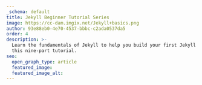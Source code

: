 ```yaml
---
_schema: default
title: Jekyll Beginner Tutorial Series
image: https://cc-dam.imgix.net/Jekyll+basics.png
author: 93e88eb0-4e70-4537-bbbc-c2ada0537da5
order: 4
description: >-
  Learn the fundamentals of Jekyll to help you build your first Jekyll site with
  this nine-part tutorial.
seo:
  open_graph_type: article
  featured_image:
  featured_image_alt:
---
```

